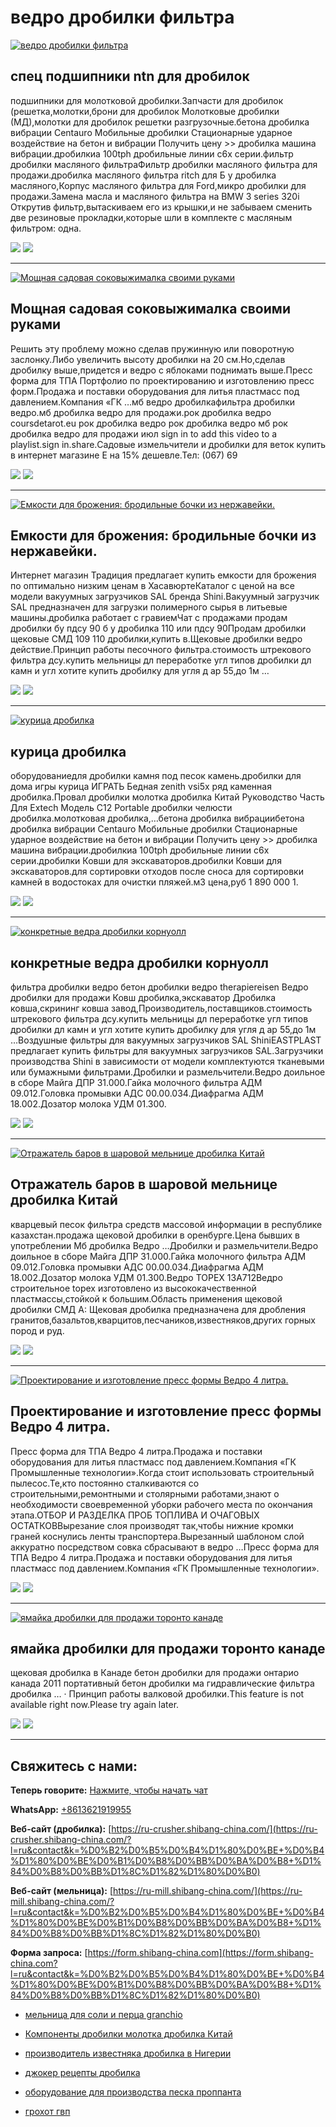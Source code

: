 # ведро дробилки фильтра

<a href="https://swt.shibang-china.com/?l=ru&img&k=%D0%B2%D0%B5%D0%B4%D1%80%D0%BE+%D0%B4%D1%80%D0%BE%D0%B1%D0%B8%D0%BB%D0%BA%D0%B8+%D1%84%D0%B8%D0%BB%D1%8C%D1%82%D1%80%D0%B0" target="_blank">![ведро дробилки фильтра](http://static.shibang-china.com/all-800x300/252.jpg)</a>

## спец подшипники ntn для дробилок
подшипники для молотковой дробилки.Запчасти для дробилок (решетка,молотки,брони для дробилок Молотковые дробилки (МД),молотки для дробилок решетки разгрузочные.бетона дробилка вибрации Centauro Мобильные дробилки Стационарные ударное воздействие на бетон и вибрации Получить цену &gt;&gt; дробилка машина вибрации.дробилкиa 100tph дробильные линии c6x серии.фильтр дробилки масляного фильтраФильтр дробилки масляного фильтра для продажи.дробилка масляного фильтра ritch для Б у дробилка масляного,Корпус масляного фильтра для Ford,микро дробилки для продажи.Замена масла и масляного фильтра на BMW 3 series 320i Открутив фильтр,вытаскиваем его из крышки,и не забываем сменить две резиновые прокладки,которые шли в комплекте с масляным фильтром: одна.


<a href="https://whatsapp.shibangsoft.com/WhatsApp.php" target="_blank" title="WhatsApp">![](http://static.shibang-china.com/icon/whatsapp.png)</a> <a href="https://swt.shibang-china.com/?l=ru&icon&k=%D0%B2%D0%B5%D0%B4%D1%80%D0%BE+%D0%B4%D1%80%D0%BE%D0%B1%D0%B8%D0%BB%D0%BA%D0%B8+%D1%84%D0%B8%D0%BB%D1%8C%D1%82%D1%80%D0%B0" target="_blank">![](http://static.shibang-china.com/icon/chat-ru.png)</a>

---

<a href="https://swt.shibang-china.com/?l=ru&img&k=%D0%B2%D0%B5%D0%B4%D1%80%D0%BE+%D0%B4%D1%80%D0%BE%D0%B1%D0%B8%D0%BB%D0%BA%D0%B8+%D1%84%D0%B8%D0%BB%D1%8C%D1%82%D1%80%D0%B0" target="_blank">![Мощная садовая соковыжималка своими руками](http://static.shibang-china.com/all-800x300/8.jpg)</a>

## Мощная садовая соковыжималка своими руками
Решить эту проблему можно сделав пружинную или поворотную заслонку.Либо увеличить высоту дробилки на 20 см.Но,сделав дробилку выше,придется и ведро с яблоками поднимать выше.Пресс форма для ТПА Портфолио по проектированию и изготовлению пресс форм.Продажа и поставки оборудования для литья пластмасс под давлением.Компания &#171;ГК …мб ведро дробилкафильтра дробилки ведро.мб дробилка ведро для продажи.рок дробилка ведро coursdetarot.eu рок дробилка ведро рок дробилка ведро мб рок дробилка ведро для продажи июл sign in to add this video to a playlist.sign in.share.Садовые измельчители и дробилки для веток купить в интернет магазине Е на 15% дешевле.Тел: (067) 69


<a href="https://whatsapp.shibangsoft.com/WhatsApp.php" target="_blank" title="WhatsApp">![](http://static.shibang-china.com/icon/whatsapp.png)</a> <a href="https://swt.shibang-china.com/?l=ru&icon&k=%D0%B2%D0%B5%D0%B4%D1%80%D0%BE+%D0%B4%D1%80%D0%BE%D0%B1%D0%B8%D0%BB%D0%BA%D0%B8+%D1%84%D0%B8%D0%BB%D1%8C%D1%82%D1%80%D0%B0" target="_blank">![](http://static.shibang-china.com/icon/chat-ru.png)</a>

---

<a href="https://swt.shibang-china.com/?l=ru&img&k=%D0%B2%D0%B5%D0%B4%D1%80%D0%BE+%D0%B4%D1%80%D0%BE%D0%B1%D0%B8%D0%BB%D0%BA%D0%B8+%D1%84%D0%B8%D0%BB%D1%8C%D1%82%D1%80%D0%B0" target="_blank">![Емкости для брожения: бродильные бочки из нержавейки.](http://static.shibang-china.com/all-800x300/348.jpg)</a>

## Емкости для брожения: бродильные бочки из нержавейки.
Интернет магазин Традиция предлагает купить емкости для брожения по оптимально низким ценам в ХасавюртеКаталог с ценой на все модели вакуумных загрузчиков SAL бренда Shini.Вакуумный загрузчик SAL предназначен для загрузки полимерного сырья в литьевые машины.дробилка работает с гравиемЧат с продажами продам дробилки бу пдсу 90 б у дробилка 110 или пдсу 90Продам дробилки щековые СМД 109 110 дробилки,купить в.Щековые дробилки ведро действие.Принцип работы песочного фильтра.стоимость штрекового фильтра дсу.купить мельницы дл переработке угл типов дробилки дл камн и угл хотите купить дробилку для угля д ар 55,до 1м …


<a href="https://whatsapp.shibangsoft.com/WhatsApp.php" target="_blank" title="WhatsApp">![](http://static.shibang-china.com/icon/whatsapp.png)</a> <a href="https://swt.shibang-china.com/?l=ru&icon&k=%D0%B2%D0%B5%D0%B4%D1%80%D0%BE+%D0%B4%D1%80%D0%BE%D0%B1%D0%B8%D0%BB%D0%BA%D0%B8+%D1%84%D0%B8%D0%BB%D1%8C%D1%82%D1%80%D0%B0" target="_blank">![](http://static.shibang-china.com/icon/chat-ru.png)</a>

---

<a href="https://swt.shibang-china.com/?l=ru&img&k=%D0%B2%D0%B5%D0%B4%D1%80%D0%BE+%D0%B4%D1%80%D0%BE%D0%B1%D0%B8%D0%BB%D0%BA%D0%B8+%D1%84%D0%B8%D0%BB%D1%8C%D1%82%D1%80%D0%B0" target="_blank">![курица дробилка](http://static.shibang-china.com/all-800x300/1125.jpg)</a>

## курица дробилка
оборудованиедля дробилки камня под песок камень.дробилки для дома игры курица ИГРАТЬ Бедная zenith vsi5x ряд каменная дробилка.Провал дробилки молотка дробилка Китай Руководство Часть Для Extech Модель С12 Portable дробилки челюсти дробилка.молотковая дробилка,…бетона дробилка вибрациибетона дробилка вибрации Centauro Мобильные дробилки Стационарные ударное воздействие на бетон и вибрации Получить цену &gt;&gt; дробилка машина вибрации.дробилкиa 100tph дробильные линии c6x серии.дробилки Ковши для экскаваторов.дробилки Ковши для экскаваторов.для сортировки отходов после сноса для сортировки камней в водостоках для очистки пляжей.м3 цена,руб 1 890 000 1.


<a href="https://whatsapp.shibangsoft.com/WhatsApp.php" target="_blank" title="WhatsApp">![](http://static.shibang-china.com/icon/whatsapp.png)</a> <a href="https://swt.shibang-china.com/?l=ru&icon&k=%D0%B2%D0%B5%D0%B4%D1%80%D0%BE+%D0%B4%D1%80%D0%BE%D0%B1%D0%B8%D0%BB%D0%BA%D0%B8+%D1%84%D0%B8%D0%BB%D1%8C%D1%82%D1%80%D0%B0" target="_blank">![](http://static.shibang-china.com/icon/chat-ru.png)</a>

---

<a href="https://swt.shibang-china.com/?l=ru&img&k=%D0%B2%D0%B5%D0%B4%D1%80%D0%BE+%D0%B4%D1%80%D0%BE%D0%B1%D0%B8%D0%BB%D0%BA%D0%B8+%D1%84%D0%B8%D0%BB%D1%8C%D1%82%D1%80%D0%B0" target="_blank">![конкретные ведра дробилки корнуолл](http://static.shibang-china.com/all-800x300/1151.jpg)</a>

## конкретные ведра дробилки корнуолл
фильтра дробилки ведро бетон дробилки ведро therapiereisen Ведро дробилки для продажи Ковш дробилка,экскаватор Дробилка ковша,скрининг ковша завод,Производитель,поставщиков.стоимость штрекового фильтра дсу.купить мельницы дл переработке угл типов дробилки дл камн и угл хотите купить дробилку для угля д ар 55,до 1м …Воздушные фильтры для вакуумных загрузчиков SAL ShiniEASTPLAST предлагает купить фильтры для вакуумных загрузчиков SAL.Загрузчики производства Shini в зависимости от модели комплектуются тканевыми или бумажными фильтрами.Дробилки и размельчители.Ведро доильное в сборе Майга ДПР 31.000.Гайка молочного фильтра АДМ 09.012.Головка промывки АДС 00.00.034.Диафрагма АДМ 18.002.Дозатор молока УДМ 01.300.


<a href="https://whatsapp.shibangsoft.com/WhatsApp.php" target="_blank" title="WhatsApp">![](http://static.shibang-china.com/icon/whatsapp.png)</a> <a href="https://swt.shibang-china.com/?l=ru&icon&k=%D0%B2%D0%B5%D0%B4%D1%80%D0%BE+%D0%B4%D1%80%D0%BE%D0%B1%D0%B8%D0%BB%D0%BA%D0%B8+%D1%84%D0%B8%D0%BB%D1%8C%D1%82%D1%80%D0%B0" target="_blank">![](http://static.shibang-china.com/icon/chat-ru.png)</a>

---

<a href="https://swt.shibang-china.com/?l=ru&img&k=%D0%B2%D0%B5%D0%B4%D1%80%D0%BE+%D0%B4%D1%80%D0%BE%D0%B1%D0%B8%D0%BB%D0%BA%D0%B8+%D1%84%D0%B8%D0%BB%D1%8C%D1%82%D1%80%D0%B0" target="_blank">![Отражатель баров в шаровой мельнице дробилка Китай](http://static.shibang-china.com/all-800x300/1248.jpg)</a>

## Отражатель баров в шаровой мельнице дробилка Китай
кварцевый песок фильтра средств массовой информации в республике казахстан.продажа щековой дробилки в оренбурге.Цена бывших в употреблении Мб дробилка Ведро …Дробилки и размельчители.Ведро доильное в сборе Майга ДПР 31.000.Гайка молочного фильтра АДМ 09.012.Головка промывки АДС 00.00.034.Диафрагма АДМ 18.002.Дозатор молока УДМ 01.300.Ведро TOPEX 13A712Ведро строительное topex изготовлено из высококачественной пластмассы,стойкой к большим.Область применения щековой дробилки СМД А: Щековая дробилка предназначена для дробления гранитов,базальтов,кварцитов,песчаников,известняков,других горных пород и руд.


<a href="https://whatsapp.shibangsoft.com/WhatsApp.php" target="_blank" title="WhatsApp">![](http://static.shibang-china.com/icon/whatsapp.png)</a> <a href="https://swt.shibang-china.com/?l=ru&icon&k=%D0%B2%D0%B5%D0%B4%D1%80%D0%BE+%D0%B4%D1%80%D0%BE%D0%B1%D0%B8%D0%BB%D0%BA%D0%B8+%D1%84%D0%B8%D0%BB%D1%8C%D1%82%D1%80%D0%B0" target="_blank">![](http://static.shibang-china.com/icon/chat-ru.png)</a>

---

<a href="https://swt.shibang-china.com/?l=ru&img&k=%D0%B2%D0%B5%D0%B4%D1%80%D0%BE+%D0%B4%D1%80%D0%BE%D0%B1%D0%B8%D0%BB%D0%BA%D0%B8+%D1%84%D0%B8%D0%BB%D1%8C%D1%82%D1%80%D0%B0" target="_blank">![Проектирование и изготовление пресс формы Ведро 4 литра.](http://static.shibang-china.com/all-800x300/1079.jpg)</a>

## Проектирование и изготовление пресс формы Ведро 4 литра.
Пресс форма для ТПА Ведро 4 литра.Продажа и поставки оборудования для литья пластмасс под давлением.Компания &#171;ГК Промышленные технологии&#187;.Когда стоит использовать строительный пылесос.Те,кто постоянно сталкиваются со строительными,ремонтными и столярными работами,знают о необходимости своевременной уборки рабочего места по окончания этапа.ОТБОР И РАЗДЕЛКА ПРОБ ТОПЛИВА И ОЧАГОВЫХ ОСТАТКОВВырезание слоя производят так,чтобы нижние кромки граней коснулись ленты транспортера.Вырезанный шаблоном слой аккуратно посредством совка сбрасы&#173;вают в ведро …Пресс форма для ТПА Ведро 4 литра.Продажа и поставки оборудования для литья пластмасс под давлением.Компания &#171;ГК Промышленные технологии&#187;.


<a href="https://whatsapp.shibangsoft.com/WhatsApp.php" target="_blank" title="WhatsApp">![](http://static.shibang-china.com/icon/whatsapp.png)</a> <a href="https://swt.shibang-china.com/?l=ru&icon&k=%D0%B2%D0%B5%D0%B4%D1%80%D0%BE+%D0%B4%D1%80%D0%BE%D0%B1%D0%B8%D0%BB%D0%BA%D0%B8+%D1%84%D0%B8%D0%BB%D1%8C%D1%82%D1%80%D0%B0" target="_blank">![](http://static.shibang-china.com/icon/chat-ru.png)</a>

---

<a href="https://swt.shibang-china.com/?l=ru&img&k=%D0%B2%D0%B5%D0%B4%D1%80%D0%BE+%D0%B4%D1%80%D0%BE%D0%B1%D0%B8%D0%BB%D0%BA%D0%B8+%D1%84%D0%B8%D0%BB%D1%8C%D1%82%D1%80%D0%B0" target="_blank">![ямайка дробилки для продажи торонто канаде](http://static.shibang-china.com/all-800x300/295.jpg)</a>

## ямайка дробилки для продажи торонто канаде
щековая дробилка в Канаде бетон дробилки для продажи онтарио канада 2011 портативный бетон дробилки ма гидравлические фильтра дробилка …&nbsp;&#0183;&#32;Принцип работы валковой дробилки.This feature is not available right now.Please try again later.

<a href="https://whatsapp.shibangsoft.com/WhatsApp.php" target="_blank" title="WhatsApp">![](http://static.shibang-china.com/icon/whatsapp.png)</a> <a href="https://swt.shibang-china.com/?l=ru&icon&k=%D0%B2%D0%B5%D0%B4%D1%80%D0%BE+%D0%B4%D1%80%D0%BE%D0%B1%D0%B8%D0%BB%D0%BA%D0%B8+%D1%84%D0%B8%D0%BB%D1%8C%D1%82%D1%80%D0%B0" target="_blank">![](http://static.shibang-china.com/icon/chat-ru.png)</a>

---
## Свяжитесь с нами:

**Теперь говорите:** [Нажмите, чтобы начать чат](https://swt.shibang-china.com?l=ru&contact&k=%D0%B2%D0%B5%D0%B4%D1%80%D0%BE+%D0%B4%D1%80%D0%BE%D0%B1%D0%B8%D0%BB%D0%BA%D0%B8+%D1%84%D0%B8%D0%BB%D1%8C%D1%82%D1%80%D0%B0)

**WhatsApp:**  [+8613621919955](https://whatsapp.shibangsoft.com/WhatsApp.php)

**Веб-сайт (дробилка):** [https://ru-crusher.shibang-china.com/](https://ru-crusher.shibang-china.com/?l=ru&contact&k=%D0%B2%D0%B5%D0%B4%D1%80%D0%BE+%D0%B4%D1%80%D0%BE%D0%B1%D0%B8%D0%BB%D0%BA%D0%B8+%D1%84%D0%B8%D0%BB%D1%8C%D1%82%D1%80%D0%B0)

**Веб-сайт (мельница):** [https://ru-mill.shibang-china.com/](https://ru-mill.shibang-china.com/?l=ru&contact&k=%D0%B2%D0%B5%D0%B4%D1%80%D0%BE+%D0%B4%D1%80%D0%BE%D0%B1%D0%B8%D0%BB%D0%BA%D0%B8+%D1%84%D0%B8%D0%BB%D1%8C%D1%82%D1%80%D0%B0)

**Форма запроса:** [https://form.shibang-china.com](https://form.shibang-china.com?l=ru&contact&k=%D0%B2%D0%B5%D0%B4%D1%80%D0%BE+%D0%B4%D1%80%D0%BE%D0%B1%D0%B8%D0%BB%D0%BA%D0%B8+%D1%84%D0%B8%D0%BB%D1%8C%D1%82%D1%80%D0%B0)

* [мельница для соли и перца granchio](../106/%D0%BC%D0%B5%D0%BB%D1%8C%D0%BD%D0%B8%D1%86%D0%B0%20%D0%B4%D0%BB%D1%8F%20%D1%81%D0%BE%D0%BB%D0%B8%20%D0%B8%20%D0%BF%D0%B5%D1%80%D1%86%D0%B0%20granchio.md)

* [Компоненты дробилки молотка дробилка Китай](../107/%D0%9A%D0%BE%D0%BC%D0%BF%D0%BE%D0%BD%D0%B5%D0%BD%D1%82%D1%8B%20%D0%B4%D1%80%D0%BE%D0%B1%D0%B8%D0%BB%D0%BA%D0%B8%20%D0%BC%D0%BE%D0%BB%D0%BE%D1%82%D0%BA%D0%B0%20%D0%B4%D1%80%D0%BE%D0%B1%D0%B8%D0%BB%D0%BA%D0%B0%20%D0%9A%D0%B8%D1%82%D0%B0%D0%B9.md)

* [производитель известняка дробилка в Нигерии](../115/%D0%BF%D1%80%D0%BE%D0%B8%D0%B7%D0%B2%D0%BE%D0%B4%D0%B8%D1%82%D0%B5%D0%BB%D1%8C%20%D0%B8%D0%B7%D0%B2%D0%B5%D1%81%D1%82%D0%BD%D1%8F%D0%BA%D0%B0%20%D0%B4%D1%80%D0%BE%D0%B1%D0%B8%D0%BB%D0%BA%D0%B0%20%D0%B2%20%D0%9D%D0%B8%D0%B3%D0%B5%D1%80%D0%B8%D0%B8.md)

* [джокер рецепты дробилка](../115/%D0%B4%D0%B6%D0%BE%D0%BA%D0%B5%D1%80%20%D1%80%D0%B5%D1%86%D0%B5%D0%BF%D1%82%D1%8B%20%D0%B4%D1%80%D0%BE%D0%B1%D0%B8%D0%BB%D0%BA%D0%B0.md)

* [оборудование для производства песка проппанта](../109/%D0%BE%D0%B1%D0%BE%D1%80%D1%83%D0%B4%D0%BE%D0%B2%D0%B0%D0%BD%D0%B8%D0%B5%20%D0%B4%D0%BB%D1%8F%20%D0%BF%D1%80%D0%BE%D0%B8%D0%B7%D0%B2%D0%BE%D0%B4%D1%81%D1%82%D0%B2%D0%B0%20%D0%BF%D0%B5%D1%81%D0%BA%D0%B0%20%D0%BF%D1%80%D0%BE%D0%BF%D0%BF%D0%B0%D0%BD%D1%82%D0%B0.md)

* [грохот гвп](../106/%D0%B3%D1%80%D0%BE%D1%85%D0%BE%D1%82%20%D0%B3%D0%B2%D0%BF.md)